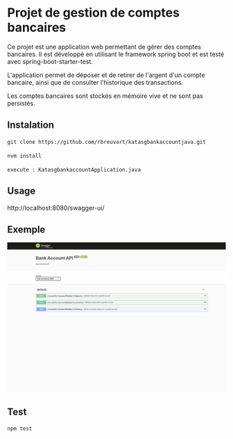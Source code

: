 # Projet de gestion de comptes bancaires

Ce projet est une application web permettant de gérer des comptes bancaires. Il est développé en utilisant le framework spring boot et est testé avec spring-boot-starter-test.

L'application permet de déposer et de retirer de l'argent d'un compte bancaire, ainsi que de consulter l'historique des transactions.

Les comptes bancaires sont stockés en mémoire vive et ne sont pas persistés.


## Instalation

```
git clone https://github.com/rbreuvart/katasgbankaccountjava.git

nvm install

execute : KatasgbankaccountApplication.java
```



## Usage
http://localhost:8080/swagger-ui/

## Exemple

![diag](https://github.com/rbreuvart/katasgbankaccount/blob/main/docs/exemple.gif?raw=true "diagramme")



## Test
```
npm test
```
